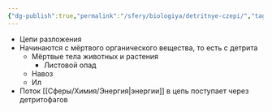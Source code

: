 ```yaml
---
{"dg-publish":true,"permalink":"/sfery/biologiya/detritnye-czepi/","tags":["Экология"]}
---
```


- Цепи разложения 
- Начинаются с мёртвого органического вещества, то есть с детрита 
	- Мёртвые тела животных и растения 
		- Листовой опад
	- Навоз 
	- Ил
- Поток [[Сферы/Химия/Энергия\|энергии]] в цепь поступает через детритофагов 